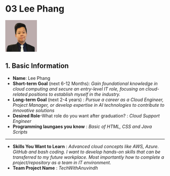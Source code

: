 
#  **03 Lee Phang**

<img src="Assest/My Picture-.png" alt="My Picture" width="100">


## **1. Basic Information**
- **Name**:  Lee Phang
&nbsp;
- **Short-term Goal** (next 6-12 Months):
  *Gain foundational knowledge in cloud computing and secure an entry-level IT role, focusing on cloud-related positions to establish myself in the industry.*
&nbsp;
- **Long-term Goal** (next 2-4 years) :
*Pursue a career as a Cloud Engineer, Project Manager, or develop expertise in AI technologies to contribute to innovative solutions*
&nbsp;
- **Desired Role**-What role do you want after graduation? :
*Cloud Support Engineer*
&nbsp;
- **Programming laungaes you know** :
*Basic of HTML, CSS and Java Scripts*
---

-  **Skills You Want to Learn** :
*Advanced cloud concepts like AWS, Azure. GitHub and bash coding. I want to develop hands-on skills that can be transferred to my future workplace. Most importantly how to complete a project/repository as a team in IT environment.*
&nbsp;
- **Team Project Name** :
*TechWithAnuvindh*